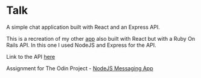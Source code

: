 # Talk

A simple chat application built with React and an Express API.

This is a recreation of my other [app](https://github.com/rejnowicz281/react-chat-rails) also built with React but with a Ruby On Rails API. In this one I used NodeJS and Express for the API.

Link to the API [here](https://github.com/rejnowicz281/talk-api)

Assignment for The Odin Project - [NodeJS Messaging App](https://www.theodinproject.com/lessons/nodejs-messaging-app)
